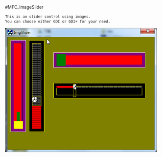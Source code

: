 #MFC_ImageSlider

    This is an slider control using images.
    You can choose either GDI or GDI+ for your need.
    
![screenshot](https://github.com/qiminixi/MFC_ImageSlider/blob/master/realse%20build/screenshot.png)
    
